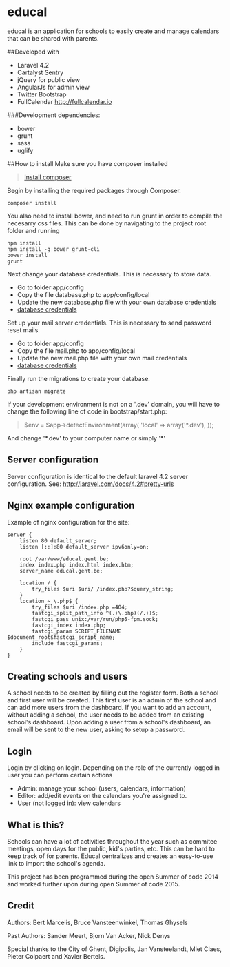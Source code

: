 educal
========

educal is an application for schools to easily create and manage calendars that can be shared with parents.

##Developed with
* Laravel 4.2
* Cartalyst Sentry
* jQuery for public view
* AngularJs for admin view
* Twitter Bootstrap
* FullCalendar http://fullcalendar.io

###Development dependencies:
* bower
* grunt
* sass
* uglify

##How to install
Make sure you have composer installed
> [Install composer](https://getcomposer.org/doc/00-intro.md)

Begin by installing the required packages through Composer.

    composer install
    
You also need to install bower, and need to run grunt in order to compile the necesarry css files. This can be done by navigating to the project root folder and running

    npm install
    npm install -g bower grunt-cli
    bower install
    grunt
    
Next change your database credentials. This is necessary to store data.

* Go to folder app/config
* Copy the file database.php to app/config/local
* Update the new database.php file with your own database credentials
* [database credentials](http://laravel.com/docs/database)
    
Set up your mail server credentials. This is necessary to send password reset mails.
    
* Go to folder app/config
* Copy the file mail.php to app/config/local
* Update the new mail.php file with your own mail credentials
* [database credentials](http://laravel.com/docs/4.2/mail#configuration)
    
Finally run the migrations to create your database.

    php artisan migrate
    
If your development environment is not on a '.dev' domain, you will have to change the following line of code in bootstrap/start.php:

> $env = $app->detectEnvironment(array(
	'local' => array('*.dev'),
));

And change '\*.dev' to your computer name or simply '\*'

## Server configuration
Server configuration is identical to the default laravel 4.2 server configuration.
See: http://laravel.com/docs/4.2#pretty-urls

## Nginx example configuration
Example of nginx configuration for the site:

    server {
        listen 80 default_server;
        listen [::]:80 default_server ipv6only=on;
    
        root /var/www/educal.gent.be;
        index index.php index.html index.htm;
        server_name educal.gent.be;
    
        location / {
            try_files $uri $uri/ /index.php?$query_string;
        }
        location ~ \.php$ {
            try_files $uri /index.php =404;
            fastcgi_split_path_info ^(.+\.php)(/.+)$;
            fastcgi_pass unix:/var/run/php5-fpm.sock;
            fastcgi_index index.php;
            fastcgi_param SCRIPT_FILENAME $document_root$fastcgi_script_name;
            include fastcgi_params;
        }
    }

## Creating schools and users
A school needs to be created by filling out the register form. Both a school and first user will be created.
This first user is an admin of the school and can add more users from the dashboard.
If you want to add an account, without adding a school, the user needs to be added from an existing school's dashboard.
Upon adding a user from a school's dashboard, an email will be sent to the new user, asking to setup a password.

## Login
Login by clicking on login. Depending on the role of the currently logged in user you can perform certain actions

* Admin: manage your school (users, calendars, information)
* Editor: add/edit events on the calendars you're assigned to.
* User (not logged in): view calendars

## What is this?
Schools can have a lot of activities throughout the year such as commitee meetings, open days for the public, kid's parties, etc. This can be hard to keep track of for parents. Educal centralizes and creates an easy-to-use link to import the school's agenda.

This project has been programmed during the open Summer of code 2014 and worked further upon during open Summer of code 2015.

## Credit
Authors: Bert Marcelis, Bruce Vansteenwinkel, Thomas Ghysels

Past Authors: Sander Meert, Bjorn Van Acker, Nick Denys

Special thanks to the City of Ghent, Digipolis, Jan Vansteelandt, Miet Claes, Pieter Colpaert and Xavier Bertels.
